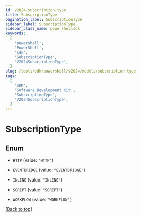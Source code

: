```yaml
---
id: v2024-subscription-type
title: SubscriptionType
pagination_label: SubscriptionType
sidebar_label: SubscriptionType
sidebar_class_name: powershellsdk
keywords:
  [
    'powershell',
    'PowerShell',
    'sdk',
    'SubscriptionType',
    'V2024SubscriptionType',
  ]
slug: /tools/sdk/powershell/v2024/models/subscription-type
tags:
  [
    'SDK',
    'Software Development Kit',
    'SubscriptionType',
    'V2024SubscriptionType',
  ]
---
```


# SubscriptionType

## Enum

- `HTTP` (value: `"HTTP"`)

- `EVENTBRIDGE` (value: `"EVENTBRIDGE"`)

- `INLINE` (value: `"INLINE"`)

- `SCRIPT` (value: `"SCRIPT"`)

- `WORKFLOW` (value: `"WORKFLOW"`)

[[Back to top]](#)
